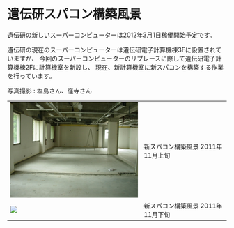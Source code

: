 # 遺伝研スパコン構築風景

遺伝研の新しいスーパーコンピューターは2012年3月1日稼働開始予定です。

遺伝研の現在のスーパーコンピューターは遺伝研電子計算機棟3Fに設置されていますが、
今回のスーパーコンピューターのリプレースに際して遺伝研電子計算機棟2Fに計算機室を新設し、
現在、新計算機室に新スパコンを構築する作業を行っています。

写真撮影 : 塩島さん、窪寺さん

<table>
<tr><td><img src="images/DSCN1639.JPG" width="400" /></td><td>新スパコン構築風景 2011年11月上旬</td></tr>
<tr><td><img src="images/2011011017_005" width="400" /></td><td>新スパコン構築風景 2011年11月下旬</td></tr>
</table>


